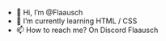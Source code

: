 - 👋 Hi, I’m @Flaausch
- 🌱 I’m currently learning HTML / CSS
- 📫 How to reach me? On Discord Flaausch
